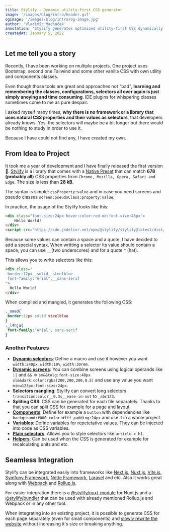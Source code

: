 ```yaml
---
title: Stylify - Dynamic utility-first CSS generator
image: '/images/blog/intro/header.gif'
ogImage: '/images/blog/intro/og-image.jpg'
author: 'Vladimír Macháček'
annotation: 'Stylify generates optimized utility-first CSS dynamically based on what you write. Write HTML. Get CSS. 🚀'
createdAt: January 5, 2022
---
```


## Let me tell you a story
Recently, I have been working on multiple projects. One project uses Bootstrap, second one Tailwind and some other vanilla CSS with own utility and components classes.

Even though those tools are great and approaches not "bad", **learning and remembering the classes, configurations, selectors all over again is just simply anoying and time consuming**. IDE plugins for whispering classes sometimes come to me as pure despair.

I asked myself many times, **why there is no framework or a library that uses natural CSS properties and their values as selectors**, that developers already knows. Yes, the selectors will maybe be a bit longer but there would be nothing to study in order to use it.

Because I have could not find any, I have created my own.

## From Idea to Project

It took me a year of development and I have finally released the first version 🎉.
[Stylify](https://stylify.dev) is a library that comes with a [Native Preset](https://stylify.dev/docs/stylify/native-preset) that can match **678 (probably all)** CSS properties from `Chrome, Mozilla, Opera, Safari and Edge`. The size is less than **28 kB**.

The syntax is simple: `cssProperty:value` and in case you need screens and pseudo classes `screen:pseudoClass:property:value`.

In practice, the usage of the Stylify looks like this:
```html
<div class="font-size:24px hover:color:red md:font-size:48px">
    Hello World!
</div>
<script src="https://cdn.jsdelivr.net/npm/@stylify/stylify@latest/dist/stylify.native.min.js"></script>
```
Because some values can contain a space and a quote, I have decided to add a special syntax. When writting a selector its value should contain a space, you can use `__`(two underscores) and for a quote `^` (hat).

This allows you to write selectors like this:

```html
<div class="
 border:12px__solid__steelblue
 font-family:^Arial^,__sans-serif
">
  Hello World!
</div>
```

When compiled and mangled, it generates the following CSS:

```css
._nmed{
 border:12px solid steelblue
}
._l4hja{
 font-family:'Arial', sans-serif
}
```

### Another Features
- **[Dynamic selectors](https://stylify.dev/docs/stylify/compiler#macros)**: Define a macro and use it however you want `width:240px`, `width:10%`, `width:30rem`.
- **[Dynamic screens](https://stylify.dev/docs/stylify/compiler#logical-operands-in-screens)**: You can combine screens using logical operands like `||` and `&&` => `sm&&tolg:font-size:48px xl&&dark:color:rgba(200,200,200,0.5)` and use any value you want `minw123px:font-size:24px`.
- **Selectors mangling**: Stylify can convert long selectors `transition:color__0.3s__ease-in-out` to `_abc123`.
- **Spliting CSS**: CSS can be generated for each file separately. Thanks to that you can split CSS for example for a page and layout.
- **[Components](https://stylify.dev/docs/stylify/compiler#components)**: Define for example a `button` with dependencies like `background:#000 color:#fff padding:24px` and use it in a whole project.
- **[Variables](https://stylify.dev/docs/stylify/compiler#variables)**: Define variables for repetetative values. They can be injected into code as CSS variables.
- **[Plain selectors](https://stylify.dev/docs/stylify/compiler#plainselectors)**: Allows you to style selectors like `article > h1`.
- **[Helpers](https://stylify.dev/docs/stylify/compiler#helpers)**: Can be used when the CSS is generated for example for recalculating units and etc.

## Seamless Integration
Stylify can be integrated easily into frameworks like [Next.js](https://stylify.dev/docs/integrations/nextjs), [Nuxt.js](https://stylify.dev/docs/integrations/nuxtjs), [Vite.js](https://stylify.dev/docs/integrations/vitejs), [Symfony Framework](https://stylify.dev/docs/integrations/symfony), [Nette Framework](https://stylify.dev/docs/integrations/nette), [Laravel](https://stylify.dev/docs/integrations/laravel) and etc. Also it works great along with [Webpack](https://stylify.dev/docs/integrations/webpack) and [Rollup.js](https://stylify.dev/docs/integrations/rollupjs).

For easier integration there is a [@stylify/nuxt-module](https://stylify.dev/docs/nuxt-module/installation-and-usage) for Nuxt.js and a [@stylify/bundler](https://stylify.dev/docs/bundler/installation-and-usage) that can be used with already mentioned Rollup.js and Webpack or in any other tool.

When integrating into an existing project, it is possible to generate CSS for each page separately (even for small components) and [slowly rewrite the website](https://stylify.dev/docs/get-started/migrating-to-stylify) without increasing it's size or breaking anything.

